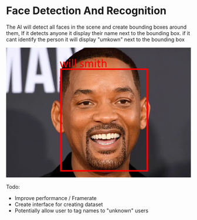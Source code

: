 # Face Detection And Recognition

The AI will detect all faces in the scene and create bounding boxes around them, If it detects anyone it display their name next to the bounding box. if it cant identify the person it will display "umkown" next to the bounding box

![Example](will.png)


Todo:
- Improve performance / Framerate
- Create interface for creating dataset
- Potentially allow user to tag names to "unknown" users
